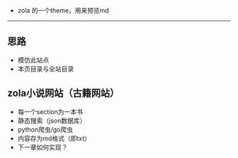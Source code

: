 + zola 的一个theme，用来预览md

---
## 思路
+ 模仿此站点[](https://www.hugchange.life/posts/i3wm.html)
+ 本页目录与全站目录

## zola小说网站（古籍网站）
+ 每一个section为一本书
+ 静态搜索（json数据库）
+ python爬虫/go爬虫
+ 内容存为md格式（即txt）
+ 下一章如何实现？